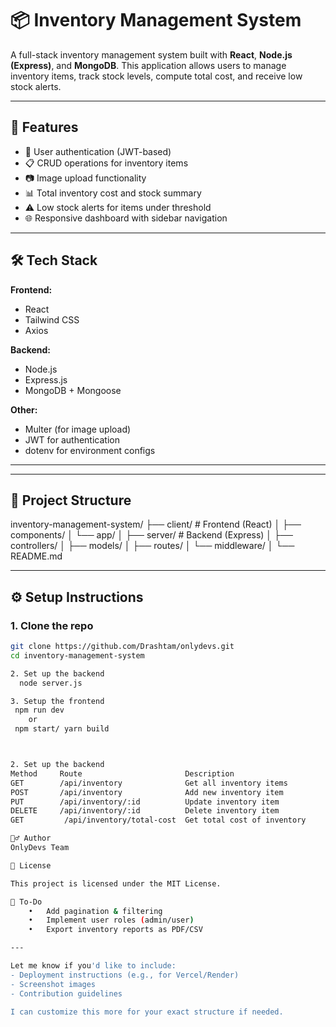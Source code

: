# 📦 Inventory Management System

A full-stack inventory management system built with **React**, **Node.js (Express)**, and **MongoDB**. This application allows users to manage inventory items, track stock levels, compute total cost, and receive low stock alerts.

---

## 🚀 Features

- 🔐 User authentication (JWT-based)
- 📋 CRUD operations for inventory items
- 📷 Image upload functionality
- 📊 Total inventory cost and stock summary
- ⚠️ Low stock alerts for items under threshold
- 🌐 Responsive dashboard with sidebar navigation

---

## 🛠 Tech Stack

**Frontend:**
- React
- Tailwind CSS
- Axios

**Backend:**
- Node.js
- Express.js
- MongoDB + Mongoose

**Other:**
- Multer (for image upload)
- JWT for authentication
- dotenv for environment configs

---

---

## 📁 Project Structure
inventory-management-system/
├── client/                # Frontend (React)
│   ├── components/
│   └── app/
│
├── server/                # Backend (Express)
│   ├── controllers/
│   ├── models/
│   ├── routes/
│   └── middleware/
│
└── README.md

---

## ⚙️ Setup Instructions

### 1. Clone the repo

```bash
git clone https://github.com/Drashtam/onlydevs.git
cd inventory-management-system

2. Set up the backend
  node server.js

3. Setup the frontend
 npm run dev
    or
 npm start/ yarn build



2. Set up the backend
Method     Route                       Description
GET        /api/inventory              Get all inventory items
POST       /api/inventory              Add new inventory item
PUT        /api/inventory/:id          Update inventory item
DELETE     /api/inventory/:id          Delete inventory item
GET         /api/inventory/total-cost  Get total cost of inventory

🙋‍♂️ Author
OnlyDevs Team

📄 License

This project is licensed under the MIT License.

📝 To-Do
	•	Add pagination & filtering
	•	Implement user roles (admin/user)
	•	Export inventory reports as PDF/CSV

---

Let me know if you'd like to include:
- Deployment instructions (e.g., for Vercel/Render)
- Screenshot images
- Contribution guidelines

I can customize this more for your exact structure if needed.
